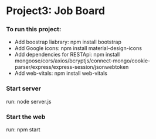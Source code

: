 <div>
<h1>Project3: Job Board</h1>
<div class="dependencies">
<h3>To run this project:</h3>
<ul>
<li>Add boostrap liabrary: npm install bootstrap</li>
<li>Add Google icons: npm install material-design-icons</li>
<li>Add dependencies for RESTApi: npm install mongoose/cors/axios/bcryptjs/connect-mongo/cookie-parser/express/express-session/jsonwebtoken</li>
<li>Add web-vitals: npm install web-vitals</li>
</ul>
</div>
<div class="server">
<h3>Start server</h3>
<p>run: node server.js</p>
</div>
<div class="webpage">
<h3>Start the web</h3>
<p>run: npm start</p>
</div>
</div>